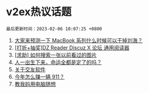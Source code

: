 # v2ex热议话题

`最后更新时间：2023-02-06 10:07:25 +0800`

1. [大家来预测一下 MacBook 系列什么时候可以干掉刘海？](https://www.v2ex.com/t/913314)
1. [[打折+抽奖]DZ Reader Discuz X 论坛 通用阅读器](https://www.v2ex.com/t/913297)
1. [[求助] 如何搜索一张以前看过的图片](https://www.v2ex.com/t/913386)
1. [人一出生下来，命运全都是定了的吗？](https://www.v2ex.com/t/913472)
1. [关于交友软件](https://www.v2ex.com/t/913278)
1. [今年怎么赚一辆 911？](https://www.v2ex.com/t/913358)
1. [教我妈用电脑随想](https://www.v2ex.com/t/913276)

